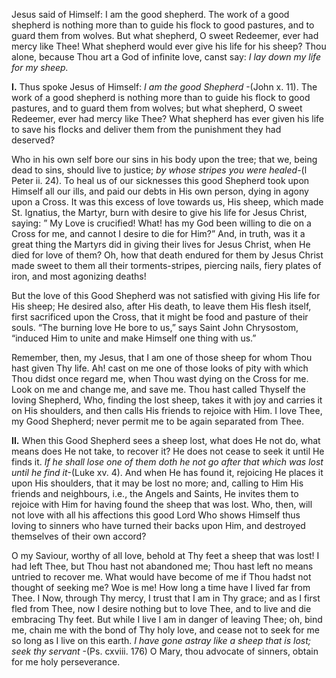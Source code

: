 
Jesus said of Himself: I am the good shepherd. The work of a good shepherd is nothing more than to guide his flock to good pastures, and to guard them from wolves. But what shepherd, O sweet Redeemer, ever had mercy like Thee! What shepherd would ever give his life for his sheep? Thou alone, because Thou art a God of infinite love, canst say: _I lay down my life for my sheep._

**I\.** Thus spoke Jesus of Himself: _I am the good Shepherd_ -(John x. 11). The work of a good shepherd is nothing more than to guide his flock to good pastures, and to guard them from wolves; but what shepherd, O sweet Redeemer, ever had mercy like Thee? What shepherd has ever given his life to save his flocks and deliver them from the punishment they had deserved?

Who in his own self bore our sins in his body upon the tree; that we, being dead to sins, should live to justice; _by whose stripes you were healed_-(l Peter ii. 24). To heal us of our sicknesses this good Shepherd took upon Himself all our ills, and paid our debts in His own person, dying in agony upon a Cross. It was this excess of love towards us, His sheep, which made St. Ignatius, the Martyr, burn with desire to give his life for Jesus Christ, saying: ” My Love is crucified! What! has my God been willing to die on a Cross for me, and cannot I desire to die for Him?” And, in truth, was it a great thing the Martyrs did in giving their lives for Jesus Christ, when He died for love of them? Oh, how that death endured for them by Jesus Christ made sweet to them all their torments-stripes, piercing nails, fiery plates of iron, and most agonizing deaths!

But the love of this Good Shepherd was not satisfied with giving His life for His sheep; He desired also, after His death, to leave them His flesh itself, first sacrificed upon the Cross, that it might be food and pasture of their souls. “The burning love He bore to us,” says Saint John Chrysostom, “induced Him to unite and make Himself one thing with us.”

Remember, then, my Jesus, that I am one of those sheep for whom Thou hast given Thy life. Ah! cast on me one of those looks of pity with which Thou didst once regard me, when Thou wast dying on the Cross for me. Look on me and change me, and save me. Thou hast called Thyself the loving Shepherd, Who, finding the lost sheep, takes it with joy and carries it on His shoulders, and then calls His friends to rejoice with Him. I love Thee, my Good Shepherd; never permit me to be again separated from Thee.

**II\.** When this Good Shepherd sees a sheep lost, what does He not do, what means does He not take, to recover it? He does not cease to seek it until He finds it. _If he shall lose one of them doth he not go after that which was lost until he find it_-(Luke xv. 4). And when He has found it, rejoicing He places it upon His shoulders, that it may be lost no more; and, calling to Him His friends and neighbours, i.e., the Angels and Saints, He invites them to rejoice with Him for having found the sheep that was lost. Who, then, will not love with all his affections this good Lord Who shows Himself thus loving to sinners who have turned their backs upon Him, and destroyed themselves of their own accord?

O my Saviour, worthy of all love, behold at Thy feet a sheep that was lost! I had left Thee, but Thou hast not abandoned me; Thou hast left no means untried to recover me. What would have become of me if Thou hadst not thought of seeking me? Woe is me! How long a time have I lived far from Thee. I Now, through Thy mercy, I trust that I am in Thy grace; and as I first fled from Thee, now I desire nothing but to love Thee, and to live and die embracing Thy feet. But while I live I am in danger of leaving Thee; oh, bind me, chain me with the bond of Thy holy love, and cease not to seek for me so long as I live on this earth. _I have gone astray like a sheep that is lost; seek thy servant_ -(Ps. cxviii. 176) O Mary, thou advocate of sinners, obtain for me holy perseverance.

